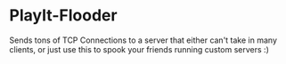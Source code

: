 # PlayIt-Flooder
Sends tons of TCP Connections to a server that either can't take in many clients, or just use this to spook your friends running custom servers :)
